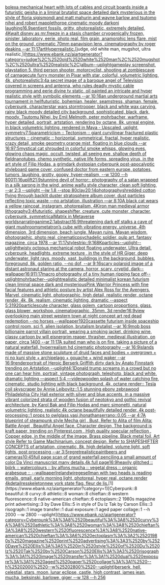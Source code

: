 [bolex](https://www.ebank.nz/aiartgenerator?category=bolex)[a mechanical heart with lots of cables and circuit boards inside a futuristic geisha in a liminal brutalist space detailed dark mysterious in the style of floria sigismondi and matt mahurin and wayne barlow and tsutomo nihei and robert mapplethorpe cinematic moody dark](https://www.ebank.nz/aiartgenerator?category=a%2520mechanical%2520heart%2520with%2520lots%2520of%2520cables%2520and%2520circuit%2520boards%2520inside%2520a%2520futuristic%2520geisha%2520in%2520a%2520liminal%2520brutalist%2520space%2520detailed%2520dark%2520mysterious%2520in%2520the%2520style%2520of%2520floria%2520sigismondi%2520and%2520matt%2520mahurin%2520and%2520wayne%2520barlow%2520and%2520tsutomo%2520nihei%2520and%2520robert%2520mapplethorpe%2520cinematic%2520moody%2520dark)[oni laughing](https://www.ebank.nz/aiartgenerator?category=oni%2520laughing)[16.9](https://www.ebank.nz/aiartgenerator?category=16.9)[sentient fossils, gritty, photorealistic, extremely detailed, 4K](https://www.ebank.nz/aiartgenerator?category=sentient%2520fossils%2C%2520gritty%2C%2520photorealistic%2C%2520extremely%2520detailed%2C%25204K)[walt disney as mr.freeze in a stasis chamber cryogenically frozen, sinister, laboratory, eerie, photo real, film grain, anamorphic lens flare, mist on the ground, cinematic 70mm panavision lens, cinematography by roger deakins --ar 11:17](https://www.ebank.nz/aiartgenerator?category=walt%2520disney%2520as%2520mr.freeze%2520in%2520a%2520stasis%2520chamber%2520cryogenically%2520frozen%2C%2520sinister%2C%2520laboratory%2C%2520eerie%2C%2520photo%2520real%2C%2520film%2520grain%2C%2520anamorphic%2520lens%2520flare%2C%2520mist%2520on%2520the%2520ground%2C%2520cinematic%252070mm%2520panavision%2520lens%2C%2520cinematography%2520by%2520roger%2520deakins%2520--ar%252011%3A17)[art](https://www.ebank.nz/aiartgenerator?category=art)[Hyperrealistic.](https://www.ebank.nz/aiartgenerator?category=Hyperrealistic.)[judge, old white man, mugshot, ultra realistic,](https://www.ebank.nz/aiartgenerator?category=judge%2C%2520old%2520white%2520man%2C%2520mugshot%2C%2520ultra%2520realistic%2C)[album](https://www.ebank.nz/aiartgenerator?category=album)[--uplight](https://www.ebank.nz/aiartgenerator?category=--uplight)[gameplay screenshot, playstation 5, third  person shooter,  motorcyclist, shooting at zombies](https://www.ebank.nz/aiartgenerator?category=gameplay%2520screenshot%2C%2520playstation%25205%2C%2520third%2520%2520person%2520shooter%2C%2520%2520motorcyclist%2C%2520shooting%2520at%2520zombies)[cave of carnage](https://www.ebank.nz/aiartgenerator?category=cave%2520of%2520carnage)[cute furry monster in Pixar with star, colorful, volumetric lighting, 4k, photorealistic](https://www.ebank.nz/aiartgenerator?category=cute%2520furry%2520monster%2520in%2520Pixar%2520with%2520star%2C%2520colorful%2C%2520volumetric%2520lighting%2C%25204k%2C%2520photorealistic)[3:4](https://www.ebank.nz/aiartgenerator?category=3%3A4)[a secret image of a baroque angel of Television covered in screens and antenna, who rules deadly mystic cable programming and eerie divine tv static, oil painted an intricate and hyper realistic style with symbolic elements --ar 10:16](https://www.ebank.nz/aiartgenerator?category=a%2520secret%2520image%2520of%2520a%2520baroque%2520angel%2520of%2520Television%2520covered%2520in%2520screens%2520and%2520antenna%2C%2520who%2520rules%2520deadly%2520mystic%2520cable%2520programming%2520and%2520eerie%2520divine%2520tv%2520static%2C%2520oil%2520painted%2520an%2520intricate%2520and%2520hyper%2520realistic%2520style%2520with%2520symbolic%2520elements%2520--ar%252010%3A16)[an underground martial arts tournament in hell](https://www.ebank.nz/aiartgenerator?category=an%2520underground%2520martial%2520arts%2520tournament%2520in%2520hell)[futuristic, bohemian, healer, seamstress, shaman, female, cyberpunk, character](https://www.ebank.nz/aiartgenerator?category=futuristic%2C%2520bohemian%2C%2520healer%2C%2520seamstress%2C%2520shaman%2C%2520female%2C%2520cyberpunk%2C%2520character)[star wars stormtrooper, black and white wax carving, rainy black moody detailed city background, sophisticated, black, dark, moody, Tsutomu Nihei, by Emil Melmoth, peter mohrbacher, warframe, hyper detailed, portrait, artstation, rendering by octane, 8k, unreal engine, in black volumetric lighting, rendered in Maya - Upscaled, uplight, symmetry](https://www.ebank.nz/aiartgenerator?category=star%2520wars%2520stormtrooper%2C%2520black%2520and%2520white%2520wax%2520carving%2C%2520rainy%2520black%2520moody%2520detailed%2520city%2520background%2C%2520sophisticated%2C%2520black%2C%2520dark%2C%2520moody%2C%2520Tsutomu%2520Nihei%2C%2520by%2520Emil%2520Melmoth%2C%2520peter%2520mohrbacher%2C%2520warframe%2C%2520hyper%2520detailed%2C%2520portrait%2C%2520artstation%2C%2520rendering%2520by%2520octane%2C%25208k%2C%2520unreal%2520engine%2C%2520in%2520black%2520volumetric%2520lighting%2C%2520rendered%2520in%2520Maya%2520-%2520Upscaled%2C%2520uplight%2C%2520symmetry)[7:5](https://www.ebank.nz/aiartgenerator?category=7%3A5)[parametricism :: Tectonism :: giant curvilinear fractured plastic structures :: cinematic :: horizontal, symmetrical, fractal, hyper realistic, crazy detail, smoke geometry,orange mist ,floating in blue clouds --ar 16:9](https://www.ebank.nz/aiartgenerator?category=parametricism%2520%3A%3A%2520Tectonism%2520%3A%3A%2520giant%2520curvilinear%2520fractured%2520plastic%2520structures%2520%3A%3A%2520cinematic%2520%3A%3A%2520horizontal%2C%2520symmetrical%2C%2520fractal%2C%2520hyper%2520realistic%2C%2520crazy%2520detail%2C%2520smoke%2520geometry%2Corange%2520mist%2520%2Cfloating%2520in%2520blue%2520clouds%2520--ar%252016%3A9)[7:5](https://www.ebank.nz/aiartgenerator?category=7%3A5)[mystical cat shrouded in colorful smoke whisps, glowing eyes, glowing chaos magic, occult, twisted, all seeing eye, shallow depth of field](https://www.ebank.nz/aiartgenerator?category=mystical%2520cat%2520shrouded%2520in%2520colorful%2520smoke%2520whisps%2C%2520glowing%2520eyes%2C%2520glowing%2520chaos%2520magic%2C%2520occult%2C%2520twisted%2C%2520all%2520seeing%2520eye%2C%2520shallow%2520depth%2520of%2520field)[nanotubes, chemo synthetic, native life forms, spreading virus, in the art style of Filip Hodas, a grimdark dystopian cyberpunk post-apocalyptic style](https://www.ebank.nz/aiartgenerator?category=nanotubes%2C%2520chemo%2520synthetic%2C%2520native%2520life%2520forms%2C%2520spreading%2520virus%2C%2520in%2520the%2520art%2520style%2520of%2520Filip%2520Hodas%2C%2520a%2520grimdark%2520dystopian%2520cyberpunk%2520post-apocalyptic%2520style)[board game cover, confused doctor from eastern europe, potatoes, tumors, laughing, grotty, goopy, hyper-realism, --w 1200 --h 800](https://www.ebank.nz/aiartgenerator?category=board%2520game%2520cover%2C%2520confused%2520doctor%2520from%2520eastern%2520europe%2C%2520potatoes%2C%2520tumors%2C%2520laughing%2C%2520grotty%2C%2520goopy%2C%2520hyper-realism%2C%2520--w%25201200%2520--h%2520800)[11:16](https://www.ebank.nz/aiartgenerator?category=11%3A16)[uplift](https://www.ebank.nz/aiartgenerator?category=uplift)[21:9](https://www.ebank.nz/aiartgenerator?category=21%3A9)[stunning devil of horror:: photography of a satan wrapped in a silk sarong in the wind, anime waifu style character, clean soft lighting, --ar 2:3 --uplight --iw 1.8 --stop 80](https://www.ebank.nz/aiartgenerator?category=stunning%2520devil%2520of%2520horror%3A%3A%2520photography%2520of%2520a%2520satan%2520wrapped%2520in%2520a%2520silk%2520sarong%2520in%2520the%2520wind%2C%2520anime%2520waifu%2520style%2520character%2C%2520clean%2520soft%2520lighting%2C%2520--ar%25202%3A3%2520--uplight%2520--iw%25201.8%2520--stop%252080)[clay](https://www.ebank.nz/aiartgenerator?category=clay)[20:14](https://www.ebank.nz/aiartgenerator?category=20%3A14)[photography](https://www.ebank.nz/aiartgenerator?category=photography)[shredded cotton flying through backlit duster stratosphere album cover, dust particles reflecting toxic waste —no artstation, illustration —ar 8:10](https://www.ebank.nz/aiartgenerator?category=shredded%2520cotton%2520flying%2520through%2520backlit%2520duster%2520stratosphere%2520album%2520cover%2C%2520dust%2520particles%2520reflecting%2520toxic%2520waste%2520%E2%80%94no%2520artstation%2C%2520illustration%2520%E2%80%94ar%25208%3A10)[A black cat wears a yellow raincoat, instagram, photorealism, 4K](https://www.ebank.nz/aiartgenerator?category=A%2520black%2520cat%2520wears%2520a%2520yellow%2520raincoat%2C%2520instagram%2C%2520photorealism%2C%25204K)[iron man medieval armor lithography](https://www.ebank.nz/aiartgenerator?category=iron%2520man%2520medieval%2520armor%2520lithography)[3:4](https://www.ebank.nz/aiartgenerator?category=3%3A4)[futuristic, shapeshifter, creature, cute monster, character, cyberpunk, symmetrical](https://www.ebank.nz/aiartgenerator?category=futuristic%2C%2520shapeshifter%2C%2520creature%2C%2520cute%2520monster%2C%2520character%2C%2520cyberpunk%2C%2520symmetrical)[Matrix in Metaverse worlds](https://www.ebank.nz/aiartgenerator?category=Matrix%2520in%2520Metaverse%2520worlds)[narrating](https://www.ebank.nz/aiartgenerator?category=narrating)[anime](https://www.ebank.nz/aiartgenerator?category=anime)[2:1](https://www.ebank.nz/aiartgenerator?category=2%3A1)[abstract](https://www.ebank.nz/aiartgenerator?category=abstract)[16:9](https://www.ebank.nz/aiartgenerator?category=16%3A9)[threatening dark elf stalks a cave of giant mushrooms](https://www.ebank.nz/aiartgenerator?category=threatening%2520dark%2520elf%2520stalks%2520a%2520cave%2520of%2520giant%2520mushrooms)[metatron’s cube with vibrating energy, universe, 4th dimension, 3rd dimension, beach jungle, Mayan ruins, Mayan wisdom, photographic, photo real, cinematic](https://www.ebank.nz/aiartgenerator?category=metatron%E2%80%99s%2520cube%2520with%2520vibrating%2520energy%2C%2520universe%2C%25204th%2520dimension%2C%25203rd%2520dimension%2C%2520beach%2520jungle%2C%2520Mayan%2520ruins%2C%2520Mayan%2520wisdom%2C%2520photographic%2C%2520photo%2520real%2C%2520cinematic)[psychadelic soldier, pulp art, fantasy magazine, circa 1978 --ar 11:17](https://www.ebank.nz/aiartgenerator?category=psychadelic%2520soldier%2C%2520pulp%2520art%2C%2520fantasy%2520magazine%2C%2520circa%25201978%2520--ar%252011%3A17)[style](https://www.ebank.nz/aiartgenerator?category=style)[strip::](https://www.ebank.nz/aiartgenerator?category=strip%3A%3A)[9:16](https://www.ebank.nz/aiartgenerator?category=9%3A16)[8K](https://www.ebank.nz/aiartgenerator?category=8K)[particles](https://www.ebank.nz/aiartgenerator?category=particles)[--uplight](https://www.ebank.nz/aiartgenerator?category=--uplight)[--uplight](https://www.ebank.nz/aiartgenerator?category=--uplight)[twisty octopus mechanical robot floating underwater. Ultra detail, cyberpunk, headlights, extreme texture , in the style of HR Giger, deep underwater, light rays, moody, vast, buildings in the background, bubbles, foreground, 8k, golden ratio,  --no dof, --ar 9:16](https://www.ebank.nz/aiartgenerator?category=twisty%2520octopus%2520mechanical%2520robot%2520floating%2520underwater.%2520Ultra%2520detail%2C%2520cyberpunk%2C%2520headlights%2C%2520extreme%2520texture%2520%2C%2520in%2520the%2520style%2520of%2520HR%2520Giger%2C%2520deep%2520underwater%2C%2520light%2520rays%2C%2520moody%2C%2520vast%2C%2520buildings%2520in%2520the%2520background%2C%2520bubbles%2C%2520foreground%2C%25208k%2C%2520golden%2520ratio%2C%2520%2520--no%2520dof%2C%2520--ar%25209%3A16)[scary polaroid image of a distant astronaut staring at the camera, horror, scary, cryptid, dark](https://www.ebank.nz/aiartgenerator?category=scary%2520polaroid%2520image%2520of%2520a%2520distant%2520astronaut%2520staring%2520at%2520the%2520camera%2C%2520horror%2C%2520scary%2C%2520cryptid%2C%2520dark)[--wallpaper](https://www.ebank.nz/aiartgenerator?category=--wallpaper)[16:9](https://www.ebank.nz/aiartgenerator?category=16%3A9)[11:17](https://www.ebank.nz/aiartgenerator?category=11%3A17)[macro photography of a tiny human ripping face off](https://www.ebank.nz/aiartgenerator?category=macro%2520photography%2520of%2520a%2520tiny%2520human%2520ripping%2520face%2520off)[--uplight](https://www.ebank.nz/aiartgenerator?category=--uplight)[mohrbacher](https://www.ebank.nz/aiartgenerator?category=mohrbacher)[--uplight](https://www.ebank.nz/aiartgenerator?category=--uplight)[realistic detailed minimalist korean futurism clean liminal space dark and mysterious](https://www.ebank.nz/aiartgenerator?category=realistic%2520detailed%2520minimalist%2520korean%2520futurism%2520clean%2520liminal%2520space%2520dark%2520and%2520mysterious)[Pink Warrior Princess with fine facial features and athletic posture by artist Alex Ross for the Avengers, Marvel, cinematic light, photographic, high detail, realistic render, octane render, 4k, 8k, realism, cinematic lighting, dramatic --aspect 5:3](https://www.ebank.nz/aiartgenerator?category=Pink%2520Warrior%2520Princess%2520with%2520fine%2520facial%2520features%2520and%2520athletic%2520posture%2520by%2520artist%2520Alex%2520Ross%2520for%2520the%2520Avengers%2C%2520Marvel%2C%2520cinematic%2520light%2C%2520photographic%2C%2520high%2520detail%2C%2520realistic%2520render%2C%2520octane%2520render%2C%25204k%2C%25208k%2C%2520realism%2C%2520cinematic%2520lighting%2C%2520dramatic%2520--aspect%25205%3A3)[1920](https://www.ebank.nz/aiartgenerator?category=1920)[particles](https://www.ebank.nz/aiartgenerator?category=particles)[cute character, glass golem, cartoon proportions, glass, glass blower, workshop, cinematographic, 35mm, 3d render](https://www.ebank.nz/aiartgenerator?category=cute%2520character%2C%2520glass%2520golem%2C%2520cartoon%2520proportions%2C%2520glass%2C%2520glass%2520blower%2C%2520workshop%2C%2520cinematographic%2C%252035mm%2C%25203d%2520render)[16:9](https://www.ebank.nz/aiartgenerator?category=16%3A9)[view overlooking main street western town at night concept art red dead redemption --no horses --wallpaper](https://www.ebank.nz/aiartgenerator?category=view%2520overlooking%2520main%2520street%2520western%2520town%2520at%2520night%2520concept%2520art%2520red%2520dead%2520redemption%2520--no%2520horses%2520--wallpaper)[1920](https://www.ebank.nz/aiartgenerator?category=1920)[cassette futurism inside spaceship control room, sci fi, alien isolation, brutalism brutalist --ar 16:9](https://www.ebank.nz/aiartgenerator?category=cassette%2520futurism%2520inside%2520spaceship%2520control%2520room%2C%2520sci%2520fi%2C%2520alien%2520isolation%2C%2520brutalism%2520brutalist%2520--ar%252016%3A9)[mob boss billionaire parrot villain portrait, wearing a smoking jacket, drinking wine, classy cartoon by will eisner](https://www.ebank.nz/aiartgenerator?category=mob%2520boss%2520billionaire%2520parrot%2520villain%2520portrait%2C%2520wearing%2520a%2520smoking%2520jacket%2C%2520drinking%2520wine%2C%2520classy%2520cartoon%2520by%2520will%2520eisner)[grim reaper, thrasher, medieval illustration, on paper, circa 1400 --ar 11:17](https://www.ebank.nz/aiartgenerator?category=grim%2520reaper%2C%2520thrasher%2C%2520medieval%2520illustration%2C%2520on%2520paper%2C%2520circa%25201400%2520--ar%252011%3A17)[A suited man who is on fire, taking a picture of a natural waterfall, hyperrealism hd cinematic photography --ar 16:9](https://www.ebank.nz/aiartgenerator?category=A%2520suited%2520man%2520who%2520is%2520on%2520fire%2C%2520taking%2520a%2520picture%2520of%2520a%2520natural%2520waterfall%2C%2520hyperrealism%2520hd%2520cinematic%2520photography%2520--ar%252016%3A9)[islands made of massive stone sculpture of druid faces and bodies + overgrown + ni no kuni style + archipelago + gouache + wind waker --ar 16:9](https://www.ebank.nz/aiartgenerator?category=islands%2520made%2520of%2520massive%2520stone%2520sculpture%2520of%2520druid%2520faces%2520and%2520bodies%2520%2B%2520overgrown%2520%2B%2520ni%2520no%2520kuni%2520style%2520%2B%2520archipelago%2520%2B%2520gouache%2520%2B%2520wind%2520waker%2520--ar%252016%3A9)[render](https://www.ebank.nz/aiartgenerator?category=render)[portrait of Heroic Berserk Griffith dirty dark by Anato Finnstark trending on Artstation --uplight](https://www.ebank.nz/aiartgenerator?category=portrait%2520of%2520Heroic%2520Berserk%2520Griffith%2520dirty%2520dark%2520by%2520Anato%2520Finnstark%2520trending%2520on%2520Artstation%2520--uplight)[4:1](https://www.ebank.nz/aiartgenerator?category=4%3A1)[Donald trump screams in a crowd but no one can hear him, portrait, vintage photograph, telephoto, black and white, dramatic lighting —aspect 5:4 —video](https://www.ebank.nz/aiartgenerator?category=Donald%2520trump%2520screams%2520in%2520a%2520crowd%2520but%2520no%2520one%2520can%2520hear%2520him%2C%2520portrait%2C%2520vintage%2520photograph%2C%2520telephoto%2C%2520black%2520and%2520white%2C%2520dramatic%2520lighting%2520%E2%80%94aspect%25205%3A4%2520%E2%80%94video)[wooden splash of water catching fire, cinematic, studio lighting with black background, 4k, octane render:: Tesla coil skyscraper by Annie Leibovitz::1.5 stunning ebony zebrawood Philadelphia City Hall exterior with silver and blue accents, in a massive vibrant colorized strata of wooden fusion of neotokyo and gothic revival architecture, by Karol Bak and Filip Hodas and marc simonetti, natural volumetric lighting, realistic 4k octane beautifully detailed render, 4k post-processing::1 props to owlglass,vasi,jhonathanserrano::0.05 --ar 4:7](https://www.ebank.nz/aiartgenerator?category=wooden%2520splash%2520of%2520water%2520catching%2520fire%2C%2520cinematic%2C%2520studio%2520lighting%2520with%2520black%2520background%2C%25204k%2C%2520octane%2520render%3A%3A%2520Tesla%2520coil%2520skyscraper%2520by%2520Annie%2520Leibovitz%3A%3A1.5%2520stunning%2520ebony%2520zebrawood%2520Philadelphia%2520City%2520Hall%2520exterior%2520with%2520silver%2520and%2520blue%2520accents%2C%2520in%2520a%2520massive%2520vibrant%2520colorized%2520strata%2520of%2520wooden%2520fusion%2520of%2520neotokyo%2520and%2520gothic%2520revival%2520architecture%2C%2520by%2520Karol%2520Bak%2520and%2520Filip%2520Hodas%2520and%2520marc%2520simonetti%2C%2520natural%2520volumetric%2520lighting%2C%2520realistic%25204k%2520octane%2520beautifully%2520detailed%2520render%2C%25204k%2520post-processing%3A%3A1%2520props%2520to%2520owlglass%2Cvasi%2Cjhonathanserrano%3A%3A0.05%2520--ar%25204%3A7)[A blueprint of steampunk style Mecha girl , Bust, Refer to  Alita of film Alita: Battle Angel , Beautiful Angel face,  Character design, The background is kraft paper,  trending on Pinterest.com  , High quality specular reflection ,  Copper  edge, in the middle of the image, Brass pipeline,  Black metal foil,  Art style Refer to Game Machinarium.  concept design, Refer to SHAPESHIFTER CONCEPTS  of artstation, cinematic,  8k, high detailed,  volume light,  soft lights,  post processing    --ar 3:5](https://www.ebank.nz/aiartgenerator?category=A%2520blueprint%2520of%2520steampunk%2520style%2520Mecha%2520girl%2520%2C%2520Bust%2C%2520Refer%2520to%2520%2520Alita%2520of%2520film%2520Alita%3A%2520Battle%2520Angel%2520%2C%2520Beautiful%2520Angel%2520face%2C%2520%2520Character%2520design%2C%2520The%2520background%2520is%2520kraft%2520paper%2C%2520%2520trending%2520on%2520Pinterest.com%2520%2520%2C%2520High%2520quality%2520specular%2520reflection%2520%2C%2520%2520Copper%2520%2520edge%2C%2520in%2520the%2520middle%2520of%2520the%2520image%2C%2520Brass%2520pipeline%2C%2520%2520Black%2520metal%2520foil%2C%2520%2520Art%2520style%2520Refer%2520to%2520Game%2520Machinarium.%2520%2520concept%2520design%2C%2520Refer%2520to%2520SHAPESHIFTER%2520CONCEPTS%2520%2520of%2520artstation%2C%2520cinematic%2C%2520%25208k%2C%2520high%2520detailed%2C%2520%2520volume%2520light%2C%2520%2520soft%2520lights%2C%2520%2520post%2520processing%2520%2520%2520%2520--ar%25203%3A5)[regret](https://www.ebank.nz/aiartgenerator?category=regret)[realistic](https://www.ebank.nz/aiartgenerator?category=realistic)[paint](https://www.ebank.nz/aiartgenerator?category=paint)[beers and cameras](https://www.ebank.nz/aiartgenerator?category=beers%2520and%2520cameras)[10:45](https://www.ebank.nz/aiartgenerator?category=10%3A45)[full page scan of grand waterfall,penciling,a small amount of color,Da Vinci manuscript,many details,4k,full page](https://www.ebank.nz/aiartgenerator?category=full%2520page%2520scan%2520of%2520grand%2520waterfall%2Cpenciling%2Ca%2520small%2520amount%2520of%2520color%2CDa%2520Vinci%2520manuscript%2Cmany%2520details%2C4k%2Cfull%2520page)[16:9](https://www.ebank.nz/aiartgenerator?category=16%3A9)[heavily glitched :: björk :: watercolours :: by alfons mucha :: vegetal dress :: organic arabesque :: --wallpaper](https://www.ebank.nz/aiartgenerator?category=heavily%2520glitched%2520%3A%3A%2520bj%C3%B6rk%2520%3A%3A%2520watercolours%2520%3A%3A%2520by%2520alfons%2520mucha%2520%3A%3A%2520vegetal%2520dress%2520%3A%3A%2520organic%2520arabesque%2520%3A%3A%2520--wallpaper)[Ireland](https://www.ebank.nz/aiartgenerator?category=Ireland)[wire](https://www.ebank.nz/aiartgenerator?category=wire)[gesell](https://www.ebank.nz/aiartgenerator?category=gesell)[man with two heads is reading emails, gmail, early morning light, photoreal, hyper real, octane render 4k](https://www.ebank.nz/aiartgenerator?category=man%2520with%2520two%2520heads%2520is%2520reading%2520emails%2C%2520gmail%2C%2520early%2520morning%2520light%2C%2520photoreal%2C%2520hyper%2520real%2C%2520octane%2520render%25204k)[detail](https://www.ebank.nz/aiartgenerator?category=detail)[res](https://www.ebank.nz/aiartgenerator?category=res)[skeleton](https://www.ebank.nz/aiartgenerator?category=skeleton)[new york state flag. fleur de lis.](https://www.ebank.nz/aiartgenerator?category=new%2520york%2520state%2520flag.%2520fleur%2520de%2520lis.)[1](https://www.ebank.nz/aiartgenerator?category=1)[Cyberpunk::8 beautiful::8 curvy::8 athletic::8 woman::8 chieftan::8 western fluorescence::8 native-american chieftan::6 ectoplasm::2 1980s magazine print advertising::3 by Dave Ellis::5 in style of Du Iz Tak by Carson Ellis::3 risograph::1 image transfer::1 dual exposure::1 aged paper collage::1 --h 2000 --w 2800 --uplight](https://www.ebank.nz/aiartgenerator?category=Cyberpunk%3A%3A8%2520beautiful%3A%3A8%2520curvy%3A%3A8%2520athletic%3A%3A8%2520woman%3A%3A8%2520chieftan%3A%3A8%2520western%2520fluorescence%3A%3A8%2520native-american%2520chieftan%3A%3A6%2520ectoplasm%3A%3A2%25201980s%2520magazine%2520print%2520advertising%3A%3A3%2520by%2520Dave%2520Ellis%3A%3A5%2520in%2520style%2520of%2520Du%2520Iz%2520Tak%2520by%2520Carson%2520Ellis%3A%3A3%2520risograph%3A%3A1%2520image%2520transfer%3A%3A1%2520dual%2520exposure%3A%3A1%2520aged%2520paper%2520collage%3A%3A1%2520--h%25202000%2520--w%25202800%2520--uplight)[berserk, hell, celestial, stars, moon, lunar eclipse, castle, high contrast, james jean, mucha, beksinski, barlowe, giger --w 128 --h 256](https://www.ebank.nz/aiartgenerator?category=berserk%2C%2520hell%2C%2520celestial%2C%2520stars%2C%2520moon%2C%2520lunar%2520eclipse%2C%2520castle%2C%2520high%2520contrast%2C%2520james%2520jean%2C%2520mucha%2C%2520beksinski%2C%2520barlowe%2C%2520giger%2520--w%2520128%2520--h%2520256)